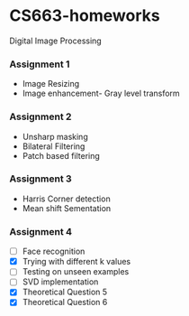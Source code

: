 # CS663-homeworks
Digital Image Processing

### Assignment 1 

- Image Resizing
- Image enhancement- Gray level transform 

### Assignment 2 

- Unsharp masking
- Bilateral Filtering
- Patch based filtering

### Assignment 3

- Harris Corner detection
- Mean shift Sementation 

### Assignment 4

- [ ] Face recognition
- [x] Trying with different k values
- [ ] Testing on unseen examples
- [ ] SVD implementation
- [x] Theoretical Question 5
- [x] Theoretical Question 6

